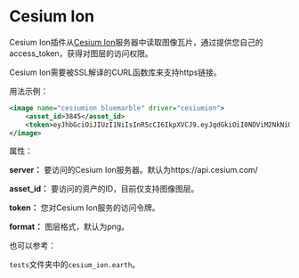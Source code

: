 # Cesium Ion
Cesium Ion插件从[Cesium Ion](https://cesium.com/)服务器中读取图像瓦片，通过提供您自己的access_token，获得对图层的访问权限。

Cesium Ion需要被SSL解译的CURL函数库来支持https链接。

用法示例：
```XML
<image name="cesiumion bluemarble" driver="cesiumion">
    <asset_id>3845</asset_id>
    <token>eyJhbGciOiJIUzI1NiIsInR5cCI6IkpXVCJ9.eyJqdGkiOiI0NDViM2NkNi0xYTE2LTRlZTUtODBlNy05M2Q4ODg4M2NmMTQiLCJpZCI6MjU5LCJpYXQiOjE1MTgxOTc4MDh9.sld5jPORDf_lWavMEsugh6vHPnjR6j3qd1aBkQTswNM</token>
</image>
```
属性：

  **server：** 要访问的Cesium Ion服务器。默认为https://api.cesium.com/
  
  **asset_id：** 要访问的资产的ID，目前仅支持图像图层。
  
  **token：** 您对Cesium Ion服务的访问令牌。
  
  **format：** 图层格式，默认为png。
  
也可以参考：
  
  `tests`文件夹中的`cesium_ion.earth`。
